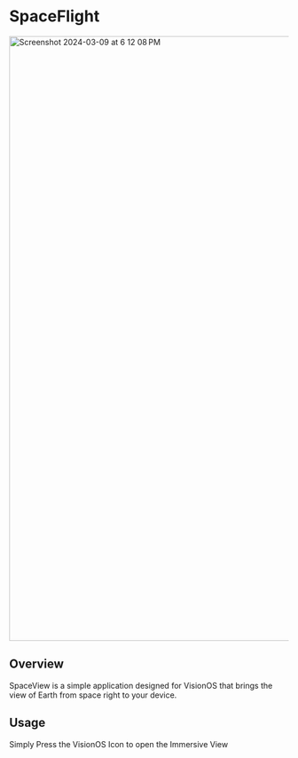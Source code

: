#  SpaceFlight

<img width="1090" alt="Screenshot 2024-03-09 at 6 12 08 PM" src="https://github.com/KyleAnthonyHay/MakeItSnow-VisionOS-/assets/100221659/426238a7-cead-416f-a862-2a0708f216e3">

## Overview

SpaceView is a simple application designed for VisionOS that brings the view of Earth from space right to your device. 

## Usage
Simply Press the VisionOS Icon to open the Immersive View
